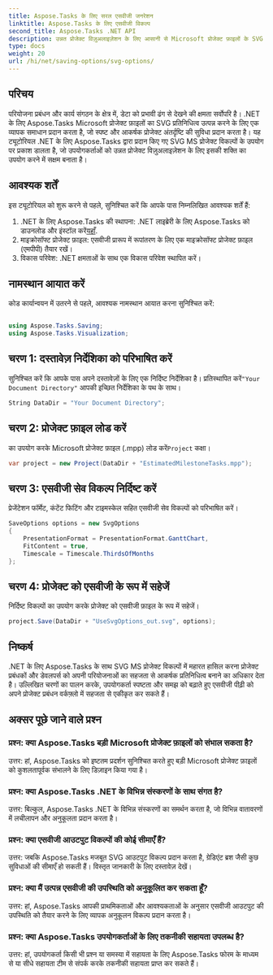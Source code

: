 ```yaml
---
title: Aspose.Tasks के लिए सरल एसवीजी जनरेशन
linktitle: Aspose.Tasks के लिए एसवीजी विकल्प
second_title: Aspose.Tasks .NET API
description: उन्नत प्रोजेक्ट विज़ुअलाइज़ेशन के लिए आसानी से Microsoft प्रोजेक्ट फ़ाइलों के SVG प्रतिनिधित्व उत्पन्न करने के लिए .NET के लिए Aspose.Tasks का उपयोग करना सीखें।
type: docs
weight: 20
url: /hi/net/saving-options/svg-options/
---
```

## परिचय
परियोजना प्रबंधन और कार्य संगठन के क्षेत्र में, डेटा को प्रभावी ढंग से देखने की क्षमता सर्वोपरि है। .NET के लिए Aspose.Tasks Microsoft प्रोजेक्ट फ़ाइलों का SVG प्रतिनिधित्व उत्पन्न करने के लिए एक व्यापक समाधान प्रदान करता है, जो स्पष्ट और आकर्षक प्रोजेक्ट अंतर्दृष्टि की सुविधा प्रदान करता है। यह ट्यूटोरियल .NET के लिए Aspose.Tasks द्वारा प्रदान किए गए SVG MS प्रोजेक्ट विकल्पों के उपयोग पर प्रकाश डालता है, जो उपयोगकर्ताओं को उन्नत प्रोजेक्ट विज़ुअलाइज़ेशन के लिए इसकी शक्ति का उपयोग करने में सक्षम बनाता है।
## आवश्यक शर्तें
इस ट्यूटोरियल को शुरू करने से पहले, सुनिश्चित करें कि आपके पास निम्नलिखित आवश्यक शर्तें हैं:
1.  .NET के लिए Aspose.Tasks की स्थापना: .NET लाइब्रेरी के लिए Aspose.Tasks को डाउनलोड और इंस्टॉल करें[यहाँ](https://releases.aspose.com/tasks/net/).
2. माइक्रोसॉफ्ट प्रोजेक्ट फ़ाइल: एसवीजी प्रारूप में रूपांतरण के लिए एक माइक्रोसॉफ्ट प्रोजेक्ट फ़ाइल (एमपीपी) तैयार रखें।
3. विकास परिवेश: .NET क्षमताओं के साथ एक विकास परिवेश स्थापित करें।

## नामस्थान आयात करें
कोड कार्यान्वयन में उतरने से पहले, आवश्यक नामस्थान आयात करना सुनिश्चित करें:
```csharp

using Aspose.Tasks.Saving;
using Aspose.Tasks.Visualization;
```

## चरण 1: दस्तावेज़ निर्देशिका को परिभाषित करें
 सुनिश्चित करें कि आपके पास अपने दस्तावेज़ों के लिए एक निर्दिष्ट निर्देशिका है। प्रतिस्थापित करें`"Your Document Directory"` आपकी इच्छित निर्देशिका के पथ के साथ।
```csharp
String DataDir = "Your Document Directory";
```
## चरण 2: प्रोजेक्ट फ़ाइल लोड करें
का उपयोग करके Microsoft प्रोजेक्ट फ़ाइल (.mpp) लोड करें`Project` कक्षा।
```csharp
var project = new Project(DataDir + "EstimatedMilestoneTasks.mpp");
```
## चरण 3: एसवीजी सेव विकल्प निर्दिष्ट करें
प्रेजेंटेशन फॉर्मेट, कंटेंट फिटिंग और टाइमस्केल सहित एसवीजी सेव विकल्पों को परिभाषित करें।
```csharp
SaveOptions options = new SvgOptions
{
    PresentationFormat = PresentationFormat.GanttChart,
    FitContent = true,
    Timescale = Timescale.ThirdsOfMonths
};
```
## चरण 4: प्रोजेक्ट को एसवीजी के रूप में सहेजें
निर्दिष्ट विकल्पों का उपयोग करके प्रोजेक्ट को एसवीजी फ़ाइल के रूप में सहेजें।
```csharp
project.Save(DataDir + "UseSvgOptions_out.svg", options);
```

## निष्कर्ष
.NET के लिए Aspose.Tasks के साथ SVG MS प्रोजेक्ट विकल्पों में महारत हासिल करना प्रोजेक्ट प्रबंधकों और डेवलपर्स को अपनी परियोजनाओं का सहजता से आकर्षक प्रतिनिधित्व बनाने का अधिकार देता है। उल्लिखित चरणों का पालन करके, उपयोगकर्ता स्पष्टता और समझ को बढ़ाते हुए एसवीजी पीढ़ी को अपने प्रोजेक्ट प्रबंधन वर्कफ़्लो में सहजता से एकीकृत कर सकते हैं।
## अक्सर पूछे जाने वाले प्रश्न
### प्रश्न: क्या Aspose.Tasks बड़ी Microsoft प्रोजेक्ट फ़ाइलों को संभाल सकता है?
उत्तर: हां, Aspose.Tasks को इष्टतम प्रदर्शन सुनिश्चित करते हुए बड़ी Microsoft प्रोजेक्ट फ़ाइलों को कुशलतापूर्वक संभालने के लिए डिज़ाइन किया गया है।

### प्रश्न: क्या Aspose.Tasks .NET के विभिन्न संस्करणों के साथ संगत है?
उत्तर: बिल्कुल, Aspose.Tasks .NET के विभिन्न संस्करणों का समर्थन करता है, जो विभिन्न वातावरणों में लचीलापन और अनुकूलता प्रदान करता है।

### प्रश्न: क्या एसवीजी आउटपुट विकल्पों की कोई सीमाएँ हैं?
उत्तर: जबकि Aspose.Tasks मजबूत SVG आउटपुट विकल्प प्रदान करता है, ग्रेडिएंट ब्रश जैसी कुछ सुविधाओं की सीमाएँ हो सकती हैं। विस्तृत जानकारी के लिए दस्तावेज़ देखें।

### प्रश्न: क्या मैं उत्पन्न एसवीजी की उपस्थिति को अनुकूलित कर सकता हूँ?
उत्तर: हां, Aspose.Tasks आपकी प्राथमिकताओं और आवश्यकताओं के अनुसार एसवीजी आउटपुट की उपस्थिति को तैयार करने के लिए व्यापक अनुकूलन विकल्प प्रदान करता है।

### प्रश्न: क्या Aspose.Tasks उपयोगकर्ताओं के लिए तकनीकी सहायता उपलब्ध है?
उत्तर: हां, उपयोगकर्ता किसी भी प्रश्न या समस्या में सहायता के लिए Aspose.Tasks फोरम के माध्यम से या सीधे सहायता टीम से संपर्क करके तकनीकी सहायता प्राप्त कर सकते हैं।